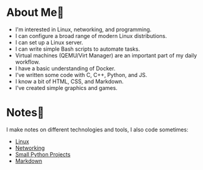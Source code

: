 # About Me🐒

- I'm interested in Linux, networking, and programming.
- I can configure a broad range of modern Linux distributions.
- I can set up a Linux server.
- I can write simple Bash scripts to automate tasks.
- Virtual machines (QEMU/Virt Manager) are an important part of my daily
  workflow.
- I have a basic understanding of Docker.
- I've written some code with C, C++, Python, and JS.
- I know a bit of HTML, CSS, and Markdown. 
- I've created simple graphics and games.

# Notes📃

I make notes on different technologies and tools, I also code sometimes:

- [Linux](https://github.com/elicia4/linux-notes)
- [Networking](https://github.com/elicia4/networking-notes)
- [Small Python Projects](https://github.com/elicia4/python-projects)
- [Markdown](https://github.com/elicia4/markdown-notes)
